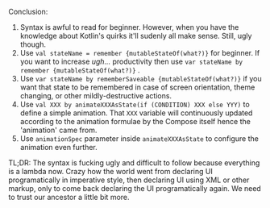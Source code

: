 Conclusion:
1. Syntax is awful to read for beginner. However, when you have the knowledge about Kotlin's quirks it'll sudenly all make sense. Still, ugly though.
2. Use ```val stateName = remember {mutableStateOf(what?)}``` for beginner. If you want to increase *ugh...* productivity then use ```var stateName by remember {mutableStateOf(what?)}``` .
3. Use ```var stateName by rememberSaveable {mutableStateOf(what?)}``` if you want that state to be remembered in case of screen orientation, theme changing, or other mildly-destructive actions.
4. Use ```val XXX by animateXXXAsState(if (CONDITION) XXX else YYY)``` to define a simple animation. That ```XXX``` variable will continuously updated according to the animation formulae by the Compose itself hence the 'animation' came from.
5. Use ```animationSpec``` parameter inside ```animateXXXAsState``` to configure the animation even further.

TL;DR: The syntax is fucking ugly and difficult to follow because everything is a lambda now. Crazy how the world went from declaring UI programatically in imperative style, then declaring UI using XML or other markup, only to come back declaring the UI programatically again. We need to trust our ancestor a little bit more.

